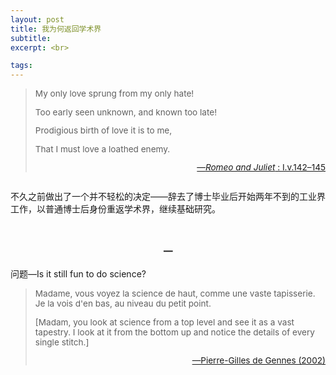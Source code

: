 ```yaml
---
layout: post
title: 我为何返回学术界
subtitle: 
excerpt: <br>

tags: 
---
```

><p style="margin-bottom: 0.5em; font-size:.97em">
>My only love sprung from my only hate! </p>
><p style="margin-bottom: 0.5em; font-size:.97em">
>Too early seen unknown, and known too late! </p>
><p style="margin-bottom: 0.5em; font-size:.97em">
>Prodigious birth of love it is to me, </p>
><p style="font-size:.97em">
>That I must love a loathed enemy. </p>
><p align="right" style="font-size:0.97em"> 
>	<a href="https://en.wikisource.org/wiki/Romeo_and_Juliet_(1917)_Yale/Text/Act_I">—<em>Romeo and Juliet</em> : I.v.142–145</a> </p>

<p style="margin-bottom:2em"> </p>

不久之前做出了一个并不轻松的决定——辞去了博士毕业后开始两年不到的工业界工作，以普通博士后身份重返学术界，继续基础研究。

<br>


<p style="text-align:center; font-size:1.1em"> <b>一</b> </p>


问题—Is it still fun to do science?

> <p style="font-size:.97em">
> Madame, vous voyez la science de haut, comme une vaste tapisserie. Je la vois d&apos;en bas, au niveau du petit point.</p> 
>
> <p style="font-size:.97em">
> [Madam, you look at science from a top level and see it as a vast tapestry. I look at it from the bottom up and notice the details of every single stitch.] </p>
><p align="right" style="font-size:0.97em"> 
>	<a href="https://archive.org/details/petitpoint0000genn/page/7/mode/2up">—Pierre-Gilles de Gennes (2002) </a> </p>

<br>




